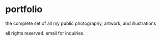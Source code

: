 # portfolio
the complete set of all my public photography, artwork, and illustrations

all rights reserved. email for inquiries.
